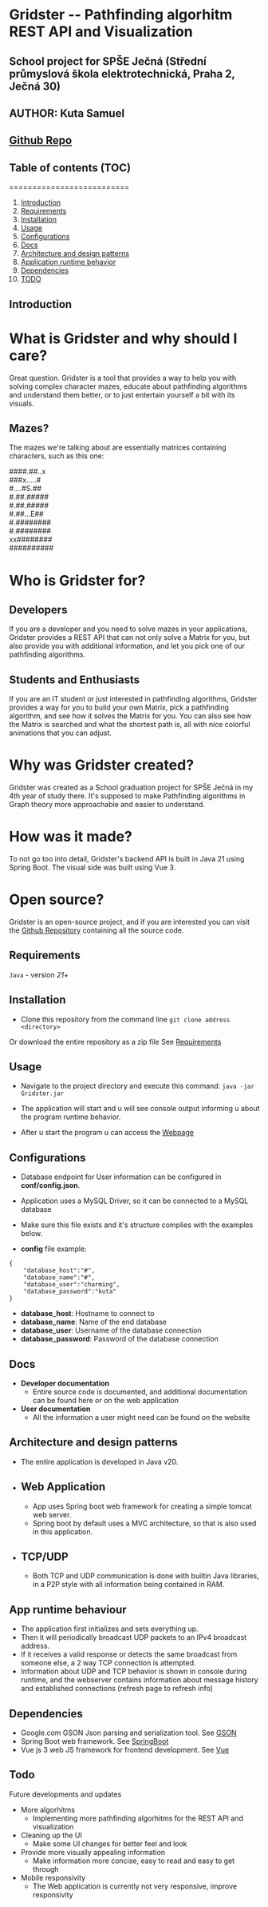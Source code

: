 

# Gridster -- Pathfinding algorhitm REST API and Visualization
## School project for SPŠE Ječná (Střední průmyslová škola elektrotechnická, Praha 2, Ječná 30)
## AUTHOR: Kuta Samuel 
## [Github Repo](https://github.com/dantolas/PV-PSS_Alfa4_2024)

## Table of contents (TOC)
==========================
1. [Introduction](#introduction)
2. [Requirements](#requirements)
3. [Installation](#installation)
4. [Usage](#usage)
5. [Configurations](#configurations)
6. [Docs](#docs)
7. [Architecture and design patterns](#architecture-and-design-patterns)
8. [Application runtime behavior](#app-runtime-behaviour)
9. [Dependencies](#dependencies)
9. [TODO](#todo)

## Introduction  
# What is Gridster and why should I care?

Great question. Gridster is a tool that provides a way to help you with solving complex character mazes, educate about pathfinding algorithms and understand them better, or to just entertain yourself a bit with its visuals.

## Mazes?

The mazes we're talking about are essentially matrices containing characters, such as this one:

<div class="grid items-center justify-center">
    <div><span>#</span><span>#</span><span>#</span><span>#</span><span>.</span><span>#</span><span>#</span><span>.</span><span>.</span><span>x</span></div>
    <div><span>#</span><span>#</span><span>#</span><span>x</span><span>.</span><span>.</span><span>.</span><span>.</span><span>.</span><span>#</span></div>
    <div><span>#</span><span>.</span><span>.</span><span>.</span><span>.</span><span>#</span><span>S</span><span>.</span><span>#</span><span>#</span></div>
    <div><span>#</span><span>.</span><span>#</span><span>#</span><span>.</span><span>#</span><span>#</span><span>#</span><span>#</span><span>#</span></div>
    <div><span>#</span><span>.</span><span>#</span><span>#</span><span>.</span><span>#</span><span>#</span><span>#</span><span>#</span><span>#</span></div>
    <div><span>#</span><span>.</span><span>#</span><span>#</span><span>.</span><span>.</span><span>.</span><span>E</span><span>#</span><span>#</span></div>
    <div><span>#</span><span>.</span><span>#</span><span>#</span><span>#</span><span>#</span><span>#</span><span>#</span><span>#</span><span>#</span></div>
    <div><span>#</span><span>.</span><span>#</span><span>#</span><span>#</span><span>#</span><span>#</span><span>#</span><span>#</span><span>#</span></div>
    <div><span>x</span><span>x</span><span>#</span><span>#</span><span>#</span><span>#</span><span>#</span><span>#</span><span>#</span><span>#</span></div>
    <div><span>#</span><span>#</span><span>#</span><span>#</span><span>#</span><span>#</span><span>#</span><span>#</span><span>#</span><span>#</span></div>
</div>

# Who is Gridster for?

## Developers

If you are a developer and you need to solve mazes in your applications, Gridster provides a REST API that can not only solve a Matrix for you, but also provide you with additional information, and let you pick one of our pathfinding algorithms.

## Students and Enthusiasts

If you are an IT student or just interested in pathfinding algorithms, Gridster provides a way for you to build your own Matrix, pick a pathfinding algorithm, and see how it solves the Matrix for you. You can also see how the Matrix is searched and what the shortest path is, all with nice colorful animations that you can adjust.

# Why was Gridster created?

Gridster was created as a School graduation project for SPŠE Ječná in my 4th year of study there. It's supposed to make Pathfinding algorithms in Graph theory more approachable and easier to understand.

# How was it made?

To not go too into detail, Gridster's backend API is built in Java 21 using Spring Boot. The visual side was built using Vue 3.

# Open source?

Gridster is an open-source project, and if you are interested you can visit the [Github Repository](https://github.com/dantolas/Omega) containing all the source code.
## Requirements
`Java` - version *21*+
## Installation
- Clone this repository from the command line
`git clone address <directory>`

Or download the entire repository as a zip file
See [Requirements](#requirements)

## Usage
- Navigate to the project directory and execute this command:
`java -jar Gridster.jar`
- The application will start and u will see console output informing u about the program runtime
behavior. 


- After u start the program u can access the [Webpage](http://localhost:8000/)


## Configurations
- Database endpoint for User information can be configured in **conf/config.json**.
- Application uses a MySQL Driver, so it can be connected to a MySQL database
- Make sure this file exists and it's structure complies with the examples below.

- **config** file example:


```
{
    "database_host":"#",
    "database_name":"#",
    "database_user":"charming",
    "database_password":"kuta"
}
```

- **database_host**: Hostname to connect to
- **database_name**: Name of the end database
- **database_user**: Username of the database connection
- **database_password**: Password of the database connection

## Docs
- **Developer documentation** 
    - Entire source code is documented, and additional documentation can be found here or on the 
    web application
- **User documentation**
    - All the information a user might need can be found on the website

## Architecture and design patterns
- The entire application is developed in Java v20.
- ## Web Application
    - App uses Spring boot web framework for creating a simple tomcat web server.
    - Spring boot by default uses a MVC architecture, so that is also used in this application.
- ## TCP/UDP
    - Both TCP and UDP communication is done with builtin Java libraries, in a P2P style with all 
information being contained in RAM.
    
## App runtime behaviour
- The application first initializes and sets everything up.
- Then it will periodically broadcast UDP packets to an IPv4 broadcast address.
- If it receives a valid response or detects the same broadcast from someone else, a 2 way TCP
connection is attempted.
- Information about UDP and TCP behavior is shown in console during runtime, and the webserver
contains information about message history and established connections (refresh page to refresh info)

## Dependencies
- Google.com GSON Json parsing and serialization tool. See [GSON](https://github.com/google/gson) 
- Spring Boot web framework. See [SpringBoot](https://spring.io/projects/spring-boot)
- Vue js 3 web JS framework for frontend development. See [Vue](https://vuejs.org/)

## Todo
Future developments  and updates
- More algorhitms
    - Implementing more pathfinding algorhitms for the REST API and visualization
- Cleaning up the UI
    - Make some UI changes for better feel and look
- Provide more visually appealing information
    - Make information more concise, easy to read and easy to get through
- Mobile responsivity
    - The Web application is currently not very responsive, improve responsivity
